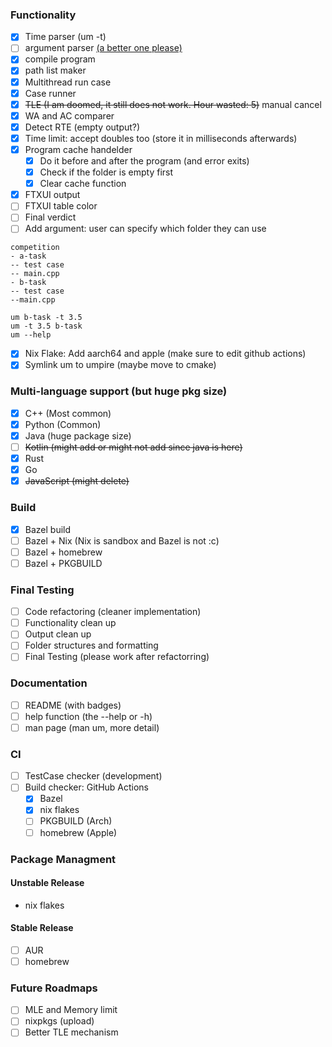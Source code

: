 ### Functionality
- [x] Time parser (um -t)
- [ ] argument parser [(a better one please)](https://github.com/p-ranav/argparse)
- [x] compile program
- [x] path list maker
- [x] Multithread run case
- [x] Case runner
- [x] ~~TLE (I am doomed, it still does not work. Hour wasted: 5)~~ manual cancel
- [x] WA and AC comparer
- [x] Detect RTE (empty output?)
- [x] Time limit: accept doubles too (store it in milliseconds afterwards)
- [x] Program cache handelder
    - [x] Do it before and after the program (and error exits)
    - [x] Check if the folder is empty first 
    - [x] Clear cache function
- [x] FTXUI output
- [ ] FTXUI table color
- [ ] Final verdict
- [ ] Add argument: user can specify which folder they can use
```
competition
- a-task
-- test case
-- main.cpp
- b-task
-- test case
--main.cpp

um b-task -t 3.5
um -t 3.5 b-task
um --help
```
- [x] Nix Flake: Add aarch64 and apple (make sure to edit github actions)
- [x] Symlink um to umpire (maybe move to cmake)

### Multi-language support (but huge pkg size)
- [x] C++ (Most common)
- [x] Python (Common)
- [x] Java (huge package size)
- [ ] ~~Kotlin (might add or might not add since java is here)~~
- [x] Rust
- [x] Go
- [x] ~~JavaScript (might delete)~~

### Build
- [x] Bazel build
- [ ] Bazel + Nix (Nix is sandbox and Bazel is not :c)
- [ ] Bazel + homebrew
- [ ] Bazel + PKGBUILD

### Final Testing
- [ ] Code refactoring (cleaner implementation)
- [ ] Functionality clean up
- [ ] Output clean up
- [ ] Folder structures and formatting
- [ ] Final Testing (please work after refactorring)

### Documentation
- [ ] README (with badges)
- [ ] help function (the --help or -h)
- [ ] man page (man um, more detail)

### CI
- [ ] TestCase checker (development)
- [ ] Build checker: GitHub Actions
  - [x] Bazel
  - [x] nix flakes
  - [ ] PKGBUILD (Arch)
  - [ ] homebrew (Apple)

### Package Managment
#### Unstable Release
- nix flakes

#### Stable Release
- [ ] AUR 
- [ ] homebrew

### Future Roadmaps
- [ ] MLE and Memory limit
- [ ] nixpkgs (upload)
- [ ] Better TLE mechanism
